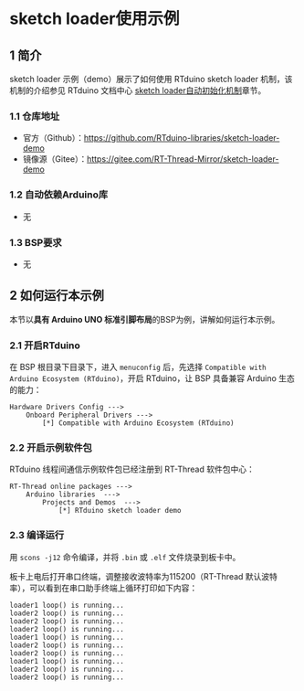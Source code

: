 # sketch loader使用示例

## 1 简介

sketch loader 示例（demo）展示了如何使用 RTduino sketch loader 机制，该机制的介绍参见 RTduino 文档中心 [sketch loader自动初始化机制](/zh/manual/multi-threading/sketch-loader)章节。

### 1.1 仓库地址

- 官方（Github）：https://github.com/RTduino-libraries/sketch-loader-demo
- 镜像源（Gitee）：https://gitee.com/RT-Thread-Mirror/sketch-loader-demo

### 1.2 自动依赖Arduino库

- 无

### 1.3 BSP要求

- 无

## 2 如何运行本示例

本节以**具有 Arduino UNO 标准引脚布局**的BSP为例，讲解如何运行本示例。

### 2.1 开启RTduino

在 BSP 根目录下目录下，进入 `menuconfig` 后，先选择 `Compatible with Arduino Ecosystem (RTduino)`，开启 RTduino，让 BSP 具备兼容 Arduino 生态的能力：

```Kconfig
Hardware Drivers Config --->
    Onboard Peripheral Drivers --->
        [*] Compatible with Arduino Ecosystem (RTduino)
```

### 2.2 开启示例软件包

RTduino 线程间通信示例软件包已经注册到 RT-Thread 软件包中心：

```Kconfig
RT-Thread online packages --->
    Arduino libraries  --->
        Projects and Demos  --->
            [*] RTduino sketch loader demo
```

### 2.3 编译运行

用 `scons -j12` 命令编译，并将 `.bin` 或 `.elf` 文件烧录到板卡中。

板卡上电后打开串口终端，调整接收波特率为115200（RT-Thread 默认波特率），可以看到在串口助手终端上循环打印如下内容：

```shell
loader1 loop() is running...
loader2 loop() is running...
loader2 loop() is running...
loader2 loop() is running...
loader1 loop() is running...
loader2 loop() is running...
loader2 loop() is running...
loader1 loop() is running...
loader2 loop() is running...
loader2 loop() is running...
```
